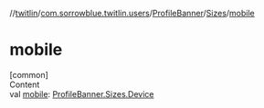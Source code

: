 //[twitlin](../../../index.md)/[com.sorrowblue.twitlin.users](../../index.md)/[ProfileBanner](../index.md)/[Sizes](index.md)/[mobile](mobile.md)



# mobile  
[common]  
Content  
val [mobile](mobile.md): [ProfileBanner.Sizes.Device](-device/index.md)  



